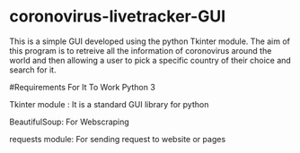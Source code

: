 # coronovirus-livetracker-GUI

This is a simple GUI developed using the python Tkinter module. The aim of this program is to retreive all the information of coronovirus around the world and then allowing a user to pick a specific country of their choice and search for it.

#Requirements For It To Work
Python 3

Tkinter module : It is a standard GUI library for python

BeautifulSoup: For Webscraping

requests module: For sending request to website or pages





